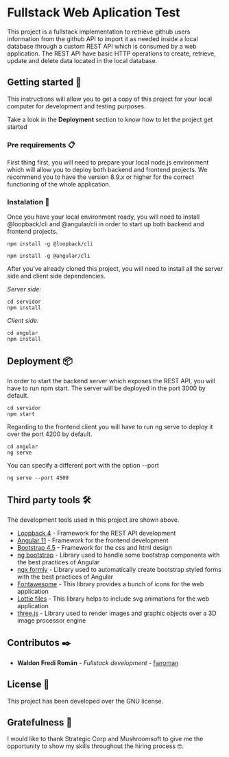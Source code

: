 # Fullstack Web Aplication Test

This project is a fullstack implementation to retrieve github users information from the github API to import it as needed inside a local database through a custom REST API which is consumed by a web application. The REST API have basic HTTP operations to create, retrieve, update and delete data located in the local database.

## Getting started 🚀

This instructions will allow you to get a copy of this project for your local computer for development and testing purposes.

Take a look in the **Deployment** section to know how to let the project get started


### Pre requirements 📋

First thing first, you will need to prepare your local node.js environment which will allow you to deploy both backend and frontend projects. We recommend you to have the version 8.9.x or higher for the correct functioning of the whole application.

### Instalation 🔧

Once you have your local environment ready, you will need to install @loopback/cli and @angular/cli in order to start up both backend and frontend projects.

```
npm install -g @loopback/cli
```

```
npm install -g @angular/cli
```

After you've already cloned this project, you will need to install all the server side and client side dependencies.

_Server side:_
```
cd servidor
npm install
```

_Client side:_
```
cd angular
npm install
```

## Deployment 📦

In order to start the backend server which exposes the REST API, you will have to run npm start. The server will be deployed in the port 3000 by default.

```
cd servidor
npm start
```

Regarding to the frontend client you will have to run ng serve to deploy it over the port 4200 by default.

```
cd angular
ng serve
```

You can specify a different port with the option --port

```
ng serve --port 4500
```

## Third party tools 🛠️

The development tools used in this project are shown above.

* [Loopback 4](https://loopback.io/docs/) - Framework for the REST API development
* [Angular 11](https://angular.io/docs) - Framework for the frontend development
* [Bootstrap 4.5](https://getbootstrap.com/docs/4.0/) - Framework for the css and html design
* [ng bootstrap](https://ng-bootstrap.github.io/#/getting-started) - Library used to handle some bootstrap components with the best practices of Angular
* [ngx formly](https://formly.dev/guide/getting-started) - Library used to automatically create bootstrap styled forms with the best practices of Angular
* [Fontawesome](https://fontawesome.com) - This library provides a bunch of icons for the web application
* [Lottie files](https://lottiefiles.com) - This library helps to include svg animations for the web application
* [three.js](https://threejs.org) - Library used to render images and graphic objects over a 3D image processor engine

## Contributos ✒️

* **Waldon Fredi Román** - *Fullstack development* - [fwroman](https://github.com/fwroman)

## License 📄

This project has been developed over the GNU license.

## Gratefulness 🎁

I would like to thank Strategic Corp and Mushroomsoft to give me the opportunity to show my skills throughout the hiring process 🤓.